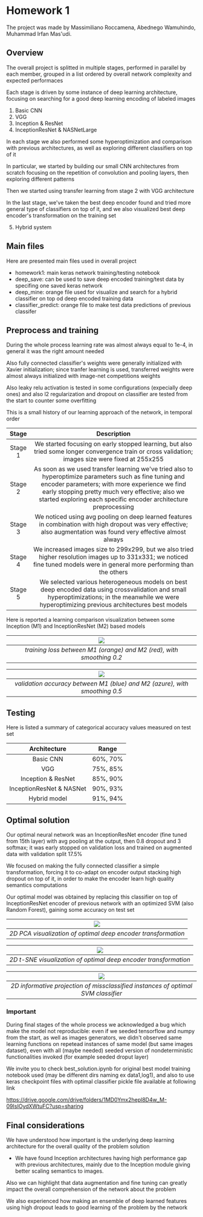 # Homework 1
The project was made by Massimiliano Roccamena, Abednego Wamuhindo, Muhammad Irfan Mas'udi.

## Overview

The overall project is splitted in multiple stages, performed in parallel by each member, grouped in a list ordered by overall network complexity and expected performaces

Each stage is driven by some instance of deep learning architecture, focusing on searching for a good deep learning encoding of labeled images

1. Basic CNN
2. VGG
3. Inception & ResNet
4. InceptionResNet & NASNetLarge

In each stage we also performed some hyperoptimization and comparison with previous architectures, as well as exploring different classifiers on top of it

In particular, we started by building our small CNN architectures from scratch focusing on the repetition of convolution and pooling layers, then exploring different patterns

Then we started using transfer learning from stage 2 with VGG architecture

In the last stage, we've taken the best deep encoder found and tried more general type of classifiers on top of it, and we also visualized best deep encoder's transformation on the training set

5. Hybrid system

## Main files

Here are presented main files used in overall project

- homework1: main keras network training/testing notebook
- deep_save: can be used to save deep encoded training/test data by specifing one saved keras network
- deep_mine: orange file used for visualize and search for a hybrid classifier on top od deep encoded training data
- classifier_predict: orange file to make test data predictions of previous classifer

## Preprocess and training
During the whole process learning rate was almost always equal to 1e-4, in general it was the right amount needed

Also fully connected classifier's weights were generally initialized with Xavier initialization; since tranfer learning is used, transferred weights were almost always initialized with image-net competitions weights

Also leaky relu activation is tested in some configurations (expecially deep ones) and also l2 regularization and dropout on classifier are tested from the start to counter some overfitting

This is a small history of our learning approach of the network, in temporal order

| Stage | Description |
| :----: | :----: |
| Stage 1 | We started focusing on early stopped learning, but also tried some longer convergence train or cross validation; images size were fixed at 255x255 |
| Stage 2 | As soon as we used transfer learning we've tried also to hyperoptimize parameters such as fine tuning and encoder parameters; with more experience we find early stopping pretty much very effective; also we started exploring each specific encoder architecture preprocessing |
| Stage 3 | We noticed using avg pooling on deep learned features in combination with high dropout was very effective; also augmentation was found very effective almost always |
| Stage 4 | We increased images size to 299x299, but we also tried higher resolution images up to 331x331; we noticed fine tuned models were in general more performing than the others |
| Stage 5 | We selected various heterogeneous models on best deep encoded data using crossvalidation and small hyperoptimizations; in the meanwhile we were hyperoptimizing previous architectures best models

Here is reported a learning comparison visualization between some Inception (M1) and InceptionResNet (M2) based models

| ![](imgs/cmp_train.PNG) | 
|:--:| 
| *training loss between M1 (orange) and M2 (red), with smoothing 0.2* |

| ![](imgs/cmp_val.PNG) | 
|:--:| 
| *validation accuracy between M1 (blue) and M2 (azure), with smoothing 0.5* |

## Testing

Here is listed a summary of categorical accuracy values measured on test set

| Architecture | Range |
| :----: | :----: |
| Basic CNN | 60%, 70% |
| VGG | 75%, 85% |
| Inception & ResNet | 85%, 90% |
| InceptionResNet & NASNet | 90%, 93% |
| Hybrid model | 91%, 94% |

## Optimal solution

Our optimal neural network was an InceptionResNet encoder (fine tuned from 15th layer) with avg pooling at the output, then 0.8 dropout and 3 softmax; it was early stopped on validation loss and trained on augmented data with validation split 17.5%

We focused on making the fully connected classifier a simple transformation, forcing it to co-adapt on encoder output stacking high dropout on top of it, in order to make the encoder learn high quality semantics computations

Our optimal model was obtained by replacing this classifier on top of InceptionResNet encoder of previous network with an optimized SVM (also Random Forest), gaining some accuracy on test set

| ![](PCA.png) | 
|:--:| 
| *2D PCA visualization of optimal deep encoder transformation* |

| ![](t-SNE.png) | 
|:--:| 
| *2D t-SNE visualization of optimal deep encoder transformation* |

| ![](missclassified.png) | 
|:--:| 
| *2D informative projection of missclassified instances of optimal SVM classifier* |

### Important

During final stages of the whole process we acknowledged a bug which make the model not reproducible: even if we seeded tensorflow and numpy from the start, as well as images generators, we didn't observed same learning functions on repetead instances of same model (but same images dataset), even with all (maybe needed) seeded version of nondeterministic functionalities invoked (for example seeded droput layer)

We invite you to check best_solution.ipynb for original best model training notebook used (may be different dirs naming ex data1,log1), and also to use keras checkpoint files with optimal classifier pickle file available at following link

https://drive.google.com/drive/folders/1MD0Ymx2hepl8D4w_M-09IsIOydXWtuFC?usp=sharing

## Final considerations
We have understood how important is the underlying deep learning architecture for the overall quality of the problem solution
- We have found Inception architectures having high performance gap with previous architectures, mainly due to the Inception module giving better scaling semantics to images.

Also we can highlight that data augmentation and fine tuning can greatly impact the overall comprehension of the network about the problem

We also experienced how making an ensemble of deep learned features using high dropout leads to good learning of the problem by the network